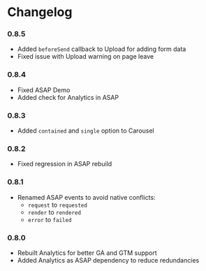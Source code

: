 # Changelog

### 0.8.5

* Added `beforeSend` callback to Upload for adding form data
* Fixed issue with Upload warning on page leave

### 0.8.4

* Fixed ASAP Demo
* Added check for Analytics in ASAP

### 0.8.3

* Added `contained` and `single` option to Carousel

### 0.8.2

* Fixed regression in ASAP rebuild

### 0.8.1

* Renamed ASAP events to avoid native conflicts:
	- `request` to `requested`
	- `render` to `rendered`
	- `error` to `failed`
	
### 0.8.0

* Rebuilt Analytics for better GA and GTM support
* Added Analytics as ASAP dependency to reduce redundancies
